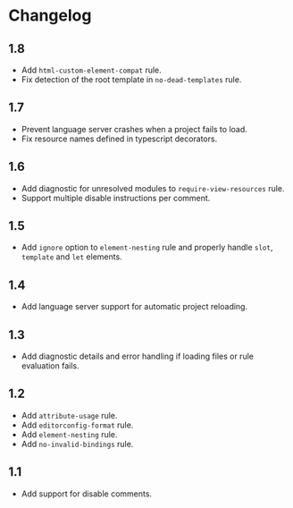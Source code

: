 # Changelog

## 1.8
+ Add `html-custom-element-compat` rule.
+ Fix detection of the root template in `no-dead-templates` rule.

## 1.7
+ Prevent language server crashes when a project fails to load.
+ Fix resource names defined in typescript decorators.

## 1.6
+ Add diagnostic for unresolved modules to `require-view-resources` rule.
+ Support multiple disable instructions per comment.

## 1.5
+ Add `ignore` option to `element-nesting` rule and properly handle `slot`, `template` and `let` elements.

## 1.4
+ Add language server support for automatic project reloading.

## 1.3
+ Add diagnostic details and error handling if loading files or rule evaluation fails.

## 1.2
+ Add `attribute-usage` rule.
+ Add `editorconfig-format` rule.
+ Add `element-nesting` rule.
+ Add `no-invalid-bindings` rule.

## 1.1
+ Add support for disable comments.
